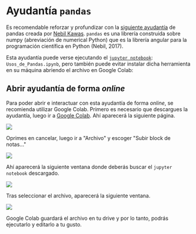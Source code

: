 # Ayudantía `pandas`

Es recomendable reforzar y profundizar con la [siguiente ayudantía](https://github.com/nebil/data-wrangling) de pandas creada por [Nebil Kawas](https://github.com/nebil). `pandas` es una librería construida sobre numpy (abreviación de numerical Python) que es la librería angular para la programación científica en Python (Nebil, 2017). 

Esta ayudantía puede verse ejecutando el [`jupyter notebook`](http://jupyter.org/): `Usos_de_Pandas.ipynb`, pero también puede evitar instalar dicha herramienta en su máquina abriendo el archivo en Google Colab:

## Abrir ayudantía de forma _online_
Para poder abrir e interactuar con esta ayudantía de forma _online_, se recomienda utilizar Google Colab. Primero es necesario que descargues la ayudantía, luego ir a [Google Colab](https://colab.research.google.com/). Ahí aparecerá la siguiente página.


![](https://i.imgur.com/eTphEJy.png)


Oprimes en cancelar, luego ir a "Archivo" y escoger "Subir block de notas..."

![](https://i.imgur.com/BGozP8j.png)


Ahí aparecerá la siguiente ventana donde deberás buscar el `jupyter notebook` descargado.

![](https://i.imgur.com/u8ex1HJ.png)


Tras seleccionar el archivo, aparecerá la siguiente ventana.

![](https://i.imgur.com/8kHXtRg.png)

Google Colab guardará el archivo en tu drive y por lo tanto, podrás ejecutarlo y editarlo a tu gusto.

